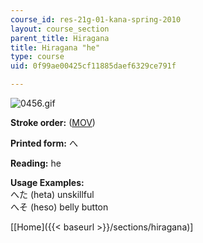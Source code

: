 ```yaml
---
course_id: res-21g-01-kana-spring-2010
layout: course_section
parent_title: Hiragana
title: Hiragana "he"
type: course
uid: 0f99ae00425cf11885daef6329ce791f

---
```


![0456.gif](/coursemedia/res-21g-01-kana-spring-2010/6fcb954c5488fb18aff7652e7e736a00_0456.gif)

**Stroke order:** ([MOV](http://www.archive.org/download/MITRES21F.01S10_HIRAGANA_CHARACTERS/0456.mov))

**Printed form:** へ

**Reading:** he

**Usage Examples:**  
へた (heta) unskillful  
へそ (heso) belly button

  
\[[Home]({{< baseurl >}}/sections/hiragana)\]